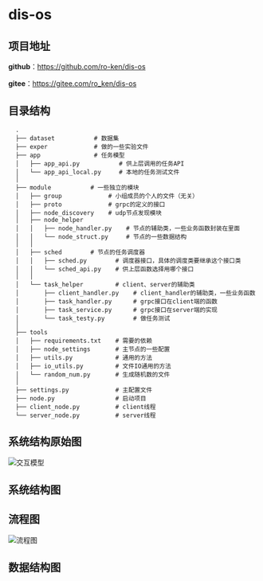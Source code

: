 # dis-os


## 项目地址

**github**：https://github.com/ro-ken/dis-os

**gitee**：https://gitee.com/ro_ken/dis-os


## 目录结构

```
  .
  ├── dataset           # 数据集
  ├── exper             # 做的一些实验文件
  ├── app               # 任务模型
  │   ├── app_api.py           # 供上层调用的任务API
  │   └── app_api_local.py     # 本地的任务测试文件
  │
  ├── module           # 一些独立的模块
  │   ├── group             # 小组成员的个人的文件（无关）
  │   ├── proto             # grpc的定义的接口
  │   ├── node_discovery    # udp节点发现模块
  │   ├── node_helper
  │   │   ├── node_handler.py    # 节点的辅助类，一些业务函数封装在里面
  │   │   └── node_struct.py     # 节点的一些数据结构
  │   │
  │   ├── sched        # 节点的任务调度器
  │   │   ├── sched.py        # 调度器接口，具体的调度类要继承这个接口类
  │   │   └── sched_api.py    # 供上层函数选择用哪个接口  
  │   │
  │   └── task_helper         # client、server的辅助类
  │       ├── client_handler.py    # client_handler的辅助类，一些业务函数
  │       ├── task_handler.py      # grpc接口在client端的函数
  │       ├── task_service.py      # grpc接口在server端的实现
  │       └── task_testy.py        # 做任务测试
  │    
  ├── tools
  │   ├── requirements.txt    # 需要的依赖
  │   ├── node_settings       # 主节点的一些配置
  │   ├── utils.py            # 通用的方法
  │   ├── io_utils.py         # 文件IO通用的方法
  │   └── random_num.py       # 生成随机数的文件
  │
  ├── settings.py             # 主配置文件
  ├── node.py                 # 启动项目
  ├── client_node.py          # client线程
  └── server_node.py          # server线程

```

## 系统结构原始图

![交互模型](https://user-images.githubusercontent.com/56027589/155711621-9426b534-ae68-4fb4-b740-144cdedc914a.png)

## 系统结构图


## 流程图

![流程图](https://user-images.githubusercontent.com/56027589/165533730-cf12b8a3-fc5d-47f8-b36f-c34efc1d32d5.png)

## 数据结构图

